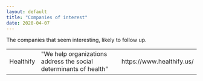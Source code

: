 ```yaml
---
layout: default
title: "Companies of interest"
date: 2020-04-07
---
```


The companies that seem interesting, likely to follow up. 

<table>
<tr>
  <td>Healthify</td>
  <td>"We help organizations address the social determinants of health"</td>
  <td>https://www.healthify.us/</td>
</tr>
</table>

